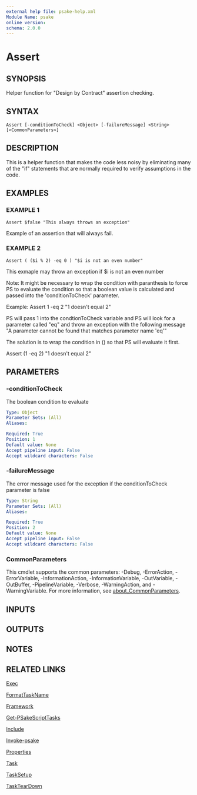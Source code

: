 ```yaml
---
external help file: psake-help.xml
Module Name: psake
online version:
schema: 2.0.0
---
```


# Assert

## SYNOPSIS
Helper function for "Design by Contract" assertion checking.

## SYNTAX

```
Assert [-conditionToCheck] <Object> [-failureMessage] <String> [<CommonParameters>]
```

## DESCRIPTION
This is a helper function that makes the code less noisy by eliminating many of the "if" statements that are normally required to verify assumptions in the code.

## EXAMPLES

### EXAMPLE 1
```
Assert $false "This always throws an exception"
```

Example of an assertion that will always fail.

### EXAMPLE 2
```
Assert ( ($i % 2) -eq 0 ) "$i is not an even number"
```

This exmaple may throw an exception if $i is not an even number

Note:
It might be necessary to wrap the condition with paranthesis to force PS to evaluate the condition
so that a boolean value is calculated and passed into the 'conditionToCheck' parameter.

Example:
    Assert 1 -eq 2 "1 doesn't equal 2"

PS will pass 1 into the condtionToCheck variable and PS will look for a parameter called "eq" and
throw an exception with the following message "A parameter cannot be found that matches parameter name 'eq'"

The solution is to wrap the condition in () so that PS will evaluate it first.

Assert (1 -eq 2) "1 doesn't equal 2"

## PARAMETERS

### -conditionToCheck
The boolean condition to evaluate

```yaml
Type: Object
Parameter Sets: (All)
Aliases:

Required: True
Position: 1
Default value: None
Accept pipeline input: False
Accept wildcard characters: False
```

### -failureMessage
The error message used for the exception if the conditionToCheck parameter is false

```yaml
Type: String
Parameter Sets: (All)
Aliases:

Required: True
Position: 2
Default value: None
Accept pipeline input: False
Accept wildcard characters: False
```

### CommonParameters
This cmdlet supports the common parameters: -Debug, -ErrorAction, -ErrorVariable, -InformationAction, -InformationVariable, -OutVariable, -OutBuffer, -PipelineVariable, -Verbose, -WarningAction, and -WarningVariable. For more information, see [about_CommonParameters](http://go.microsoft.com/fwlink/?LinkID=113216).

## INPUTS

## OUTPUTS

## NOTES

## RELATED LINKS

[Exec]()

[FormatTaskName]()

[Framework]()

[Get-PSakeScriptTasks]()

[Include]()

[Invoke-psake]()

[Properties]()

[Task]()

[TaskSetup]()

[TaskTearDown]()

